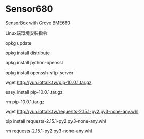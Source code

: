 # Sensor680
SensorBox with Grove BME680

Linux端環境安裝指令

  opkg update

  opkg install distribute

  opkg install python-openssl

  opkg install openssh-sftp-server

  wget http://yun.iottalk.tw/pip-10.0.1.tar.gz

  easy_install pip-10.0.1.tar.gz

  rm pip-10.0.1.tar.gz

  wget http://yun.iottalk.tw/requests-2.15.1-py2.py3-none-any.whl

  pip install requests-2.15.1-py2.py3-none-any.whl

  rm requests-2.15.1-py2.py3-none-any.whl



